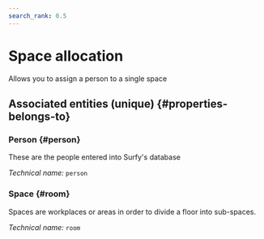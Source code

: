 ```yaml
---
search_rank: 0.5
---    
```

# Space allocation
<!--- THIS FILE IS GENERATED PLEASE DO NOT EDIT IT DIRECTLY --->

Allows you to assign a person to a single space

<OH code="roomAffectation"/>







## Associated entities (unique) {#properties-belongs-to}

### Person {#person}

These are the people entered into Surfy's database

*Technical name:* ```person```
<PH code="roomAffectation:person"/>

### Space {#room}

Spaces are workplaces or areas in order to divide a floor into sub-spaces.

*Technical name:* ```room```
<PH code="roomAffectation:room"/>





